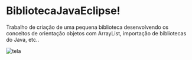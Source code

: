 <h1>BibliotecaJavaEclipse!</h1>

<p>Trabalho de criação de uma pequena biblioteca desenvolvendo os conceitos de orientação objetos com ArrayList, importação de bibliotecas do Java, etc..</p>

![tela](https://user-images.githubusercontent.com/112344339/231773874-9f0eb43d-8989-40a7-82e0-c9cb5f93635b.png)
